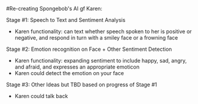 #Re-creating Spongebob's AI gf Karen:

Stage #1: Speech to Text and Sentiment Analysis
- Karen functionality: can text whether speech spoken to her is positive or negative, and respond in turn with a smiley face or a frowning face

Stage #2: Emotion recognition on Face + Other Sentiment Detection
- Karen functionality: expanding sentiment to include happy, sad, angry, and afraid, and expresses an appropriate emoticon
- Karen could detect the emotion on your face 

Stage #3: Other Ideas but TBD based on progress of Stage #1
- Karen could talk back 
